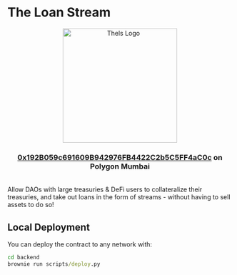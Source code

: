 # The Loan Stream

<div align="center">
    <a href=https://cryptogum.shop>
        <img src=https://cdn.discordapp.com/attachments/937528130262949898/938031096636002325/Thels_logo_-_1.png alt="Thels Logo" width=256 height=256>
    </a>
    <h3> <a href=https://mumbai.polygonscan.com/address/0x192B059c691609B942976FB4422C2b5C5FF4aC0c#code>0x192B059c691609B942976FB4422C2b5C5FF4aC0c</a> on Polygon Mumbai</h3>
</div>
<br />
Allow DAOs with large treasuries & DeFi users to collateralize their treasuries, and take out loans in the form of streams - without having to sell assets to do so!

## Local Deployment
You can deploy the contract to any network with:

```cmd
cd backend
brownie run scripts/deploy.py
```
